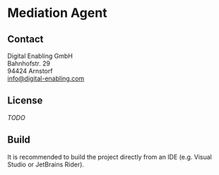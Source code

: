 # Mediation Agent

## Contact
Digital Enabling GmbH  
Bahnhofstr. 29  
94424 Arnstorf  
info@digital-enabling.com

## License

_TODO_

## Build
It is recommended to build the project directly from an IDE (e.g. Visual Studio or JetBrains Rider).
